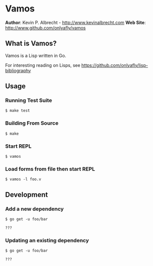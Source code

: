 # Vamos

__Author__: Kevin P. Albrecht - <http://www.kevinalbrecht.com>
__Web Site__: <http://www.github.com/onlyafly/vamos>

## What is Vamos?

Vamos is a Lisp written in Go.

For interesting reading on Lisps, see https://github.com/onlyafly/lisp-bibliography

## Usage

### Running Test Suite

    $ make test

### Building From Source

    $ make

### Start REPL

    $ vamos

### Load forms from file then start REPL

    $ vamos -l foo.v

## Development

### Add a new dependency

    $ go get -u foo/bar

    ???

### Updating an existing dependency

    $ go get -u foo/bar

    ???
